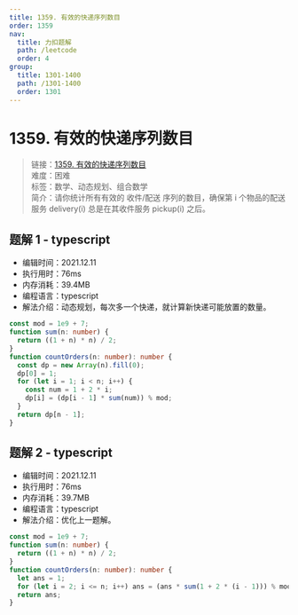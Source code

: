 ```yaml
---
title: 1359. 有效的快递序列数目
order: 1359
nav:
  title: 力扣题解
  path: /leetcode
  order: 4
group:
  title: 1301-1400
  path: /1301-1400
  order: 1301
---
```


# 1359. 有效的快递序列数目

> 链接：[1359. 有效的快递序列数目](https://leetcode-cn.com/problems/count-all-valid-pickup-and-delivery-options/)  
> 难度：困难  
> 标签：数学、动态规划、组合数学  
> 简介：请你统计所有有效的 收件/配送 序列的数目，确保第 i 个物品的配送服务 delivery(i) 总是在其收件服务 pickup(i) 之后。

## 题解 1 - typescript

- 编辑时间：2021.12.11
- 执行用时：76ms
- 内存消耗：39.4MB
- 编程语言：typescript
- 解法介绍：动态规划，每次多一个快递，就计算新快递可能放置的数量。

```typescript
const mod = 1e9 + 7;
function sum(n: number) {
  return ((1 + n) * n) / 2;
}
function countOrders(n: number): number {
  const dp = new Array(n).fill(0);
  dp[0] = 1;
  for (let i = 1; i < n; i++) {
    const num = 1 + 2 * i;
    dp[i] = (dp[i - 1] * sum(num)) % mod;
  }
  return dp[n - 1];
}
```

## 题解 2 - typescript

- 编辑时间：2021.12.11
- 执行用时：76ms
- 内存消耗：39.7MB
- 编程语言：typescript
- 解法介绍：优化上一题解。

```typescript
const mod = 1e9 + 7;
function sum(n: number) {
  return ((1 + n) * n) / 2;
}
function countOrders(n: number): number {
  let ans = 1;
  for (let i = 2; i <= n; i++) ans = (ans * sum(1 + 2 * (i - 1))) % mod;
  return ans;
}
```

